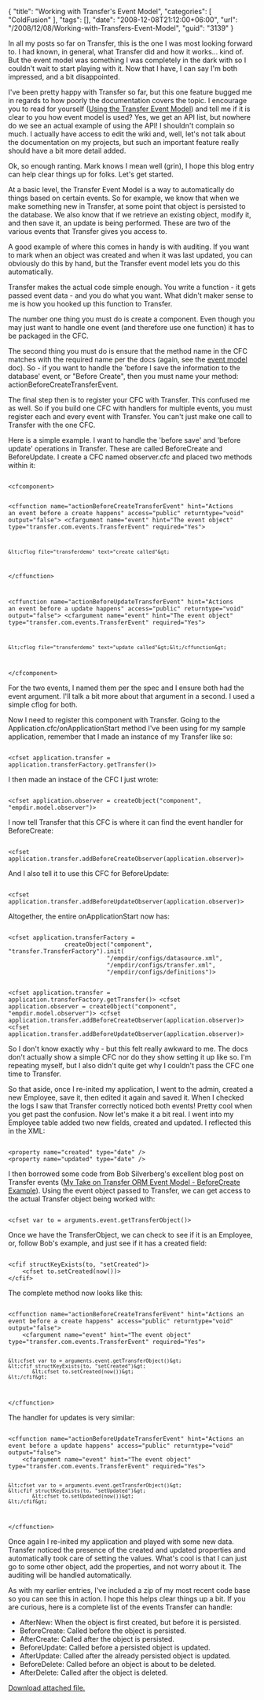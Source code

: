 {
	"title": "Working with Transfer's Event Model",
	"categories": [
		"ColdFusion"
	],
	"tags": [],
	"date": "2008-12-08T21:12:00+06:00",
	"url": "/2008/12/08/Working-with-Transfers-Event-Model",
	"guid": "3139"
}

In all my posts so far on Transfer, this is the one I was most looking forward to. I had known, in general, what Transfer did and how it works... kind of. But the event model was something I was completely in the dark with so I couldn't wait to start playing with it. Now that I have, I can say I'm both impressed, and a bit disappointed.
<!--more-->
I've been pretty happy with Transfer so far, but this one feature bugged me in regards to how poorly the documentation covers the topic. I encourage you to read for yourself (<a href="http://docs.transfer-orm.com/wiki/Using_the_Transfer_Event_Model.cfm">Using the Transfer Event Model</a>) and tell me if it is clear to you how event model is used? Yes, we get an API list, but nowhere do we see an actual example of using the API! I shouldn't complain so much. I actually have access to edit the wiki and, well, let's not talk about the documentation on my projects, but such an important feature really should have a bit more detail added. 

Ok, so enough ranting. Mark knows I mean well (grin), I hope this blog entry can help clear things up for folks. Let's get started.

At a basic level, the Transfer Event Model is a way to automatically do things based on certain events. So for example, we know that when we make something new in Transfer, at some point that object is persisted to the database. We also know that if we retrieve an existing object, modify it, and then save it, an update is being performed. These are two of the various events that Transfer gives you access to.

A good example of where this comes in handy is with auditing. If you want to mark when an object was created and when it was last updated, you can obviously do this by hand, but the Transfer event model lets you do this automatically.

Transfer makes the actual code simple enough. You write a function - it gets passed event data - and you do what you want. What didn't maker sense to me is how you hooked up this function to Transfer. 

The number one thing you must do is create a component. Even though you may just want to handle one event (and therefore use one function) it has to be packaged in the CFC. 

The second thing you must do is ensure that the method name in the CFC matches with the required name per the docs (again, see the <a href="http://docs.transfer-orm.com/wiki/Using_the_Transfer_Event_Model.cfm">event model</a> doc). So - if you want to handle the 'before I save the information to the database' event, or "Before Create", then you must name your method: actionBeforeCreateTransferEvent.

The final step then is to register your CFC with Transfer. This confused me as well. So if you build one CFC with handlers for multiple events, you must register each and every event with Transfer. You can't just make one call to Transfer with the one CFC. 

Here is a simple example. I want to handle the 'before save' and 'before update' operations in Transfer. These are called BeforeCreate and BeforeUpdate. I create a CFC named observer.cfc and placed two methods within it:

<code>
&lt;cfcomponent&gt;

&lt;cffunction name="actionBeforeCreateTransferEvent" hint="Actions an event before a create happens" access="public" returntype="void" output="false"&gt;
 	&lt;cfargument name="event" hint="The event object" type="transfer.com.events.TransferEvent" required="Yes"&gt;

 	&lt;cflog file="transferdemo" text="create called"&gt;     	
&lt;/cffunction&gt;

&lt;cffunction name="actionBeforeUpdateTransferEvent" hint="Actions an event before a update happens" access="public" returntype="void" output="false"&gt;
 	&lt;cfargument name="event" hint="The event object" type="transfer.com.events.TransferEvent" required="Yes"&gt;

 	&lt;cflog file="transferdemo" text="update called"&gt;&lt;/cffunction&gt;

&lt;/cfcomponent&gt;
</code>

For the two events, I named them per the spec and I ensure both had the event argument. I'll talk a bit more about that argument in a second. I used a simple cflog for both. 

Now I need to register this component with Transfer. Going to the Application.cfc/onApplicationStart method I've been using for my sample application, remember that I made an instance of my Transfer like so:

<code>
&lt;cfset application.transfer = application.transferFactory.getTransfer()&gt;
</code>

I then made an instace of the CFC I just wrote:

<code>
&lt;cfset application.observer = createObject("component", "empdir.model.observer")&gt;
</code>

I now tell Transfer that this CFC is where it can find the event handler for BeforeCreate:

<code>
&lt;cfset application.transfer.addBeforeCreateObserver(application.observer)&gt;
</code>

And I also tell it to use this CFC for BeforeUpdate:

<code>
&lt;cfset application.transfer.addBeforeUpdateObserver(application.observer)&gt;
</code>

Altogether, the entire onApplicationStart now has:

<code>
&lt;cfset application.transferFactory = 
				createObject("component", "transfer.TransferFactory").init(
 							"/empdir/configs/datasource.xml", 
 							"/empdir/configs/transfer.xml",
 							"/empdir/configs/definitions")&gt;

&lt;cfset application.transfer = application.transferFactory.getTransfer()&gt;
&lt;cfset application.observer = createObject("component", "empdir.model.observer")&gt;
&lt;cfset application.transfer.addBeforeCreateObserver(application.observer)&gt;
&lt;cfset application.transfer.addBeforeUpdateObserver(application.observer)&gt;
</code>

So I don't know exactly why - but this felt really awkward to me. The docs don't actually show a simple CFC nor do they show setting it up like so. I'm repeating myself, but I also didn't quite get why I couldn't pass the CFC one time to Transfer. 

So that aside, once I re-inited my application, I went to the admin, created a new Employee, save it, then edited it again and saved it. When I checked the logs I saw that Transfer correctly noticed both events! Pretty cool when you get past the confusion. Now let's make it a bit real. I went into my Employee table added two new fields, created and updated. I reflected this in the XML:

<code>
&lt;property name="created" type="date" /&gt;
&lt;property name="updated" type="date" /&gt;
</code>

I then borrowed some code from Bob Silverberg's excellent blog post on Transfer events (<a href="http://www.silverwareconsulting.com/index.cfm/2008/5/21/My-Take-on-Transfer-ORM-Event-Model-Examples--BeforeCreate-Example">My Take on Transfer ORM Event Model - BeforeCreate Example</a>). Using the event object passed to Transfer, we can get access to the actual Transfer object being worked with:

<code>
&lt;cfset var to = arguments.event.getTransferObject()&gt;
</code>

Once we have the TransferObject, we can check to see if it is an Employee, or, follow Bob's example, and just see if it has a created field:

<code>
&lt;cfif structKeyExists(to, "setCreated")&gt;
    &lt;cfset to.setCreated(now())&gt;
&lt;/cfif&gt;
</code>

The complete method now looks like this:

<code>
&lt;cffunction name="actionBeforeCreateTransferEvent" hint="Actions an event before a create happens" access="public" returntype="void" output="false"&gt;
 	&lt;cfargument name="event" hint="The event object" type="transfer.com.events.TransferEvent" required="Yes"&gt;

	&lt;cfset var to = arguments.event.getTransferObject()&gt;
	&lt;cfif structKeyExists(to, "setCreated")&gt;
    		&lt;cfset to.setCreated(now())&gt;
	&lt;/cfif&gt;
    
&lt;/cffunction&gt;
</code>

The handler for updates is very similar:

<code>
&lt;cffunction name="actionBeforeUpdateTransferEvent" hint="Actions an event before a update happens" access="public" returntype="void" output="false"&gt;
 	&lt;cfargument name="event" hint="The event object" type="transfer.com.events.TransferEvent" required="Yes"&gt;

	&lt;cfset var to = arguments.event.getTransferObject()&gt;
	&lt;cfif structKeyExists(to, "setUpdated")&gt;
    		&lt;cfset to.setUpdated(now())&gt;
	&lt;/cfif&gt;

&lt;/cffunction&gt;
</code>

Once again I re-inited my application and played with some new data. Transfer noticed the presence of the created and updated properties and automatically took care of setting the values. What's cool is that I can just go to some other object, add the properties, and not worry about it. The auditing will be handled automatically. 

As with my earlier entries, I've included a zip of my most recent code base so you can see this in action. I hope this helps clear things up a bit. If you are curious, here is a complete list of the events Transfer can handle:

<ul>
<li>AfterNew: When the object is first created, but before it is persisted.
<li>BeforeCreate: Called before the object is persisted.
<li>AfterCreate: Called after the object is persisted.
<li>BeforeUpdate: Called before a persisted object is updated.
<li>AfterUpdate: Called after the already persisted object is updated.
<li>BeforeDelete: Called before an object is about to be deleted.
<li>AfterDelete: Called after the object is deleted.
</ul><p><a href='enclosures/D%3A%5Chosts%5Cwww%2Ecoldfusionjedi%2Ecom%5Cenclosures%2Fempdirectory7%2Ezip'>Download attached file.</a></p>